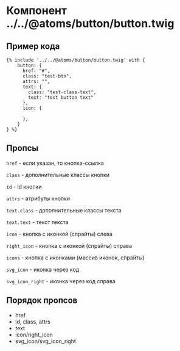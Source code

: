 # Компонент ../../@atoms/button/button.twig

## Пример кода

```twig
{% include '../../@atoms/button/button.twig' with {
    button: {
      href: "#",
      class: "test-btn",
      attrs: "",
      text: {
        class: "test-class-text",
        text: "test button text"
      },
      icon: {

      },
    }
} %}
```

## Пропсы

`href` - если указан, то кнопка-ссылка

`class` - дополнительные классы кнопки

`id` - id кнопки

`attrs` - атрибуты кнопки

`text.class` - дополнительные классы текста

`text.text` - текст текста

`icon` - кнопка с иконкой (спрайты) слева

`right_icon` - кнопка с иконкой (спрайты) справа

`icons` - кнопка с иконками (массив иконок, спрайты)

`svg_icon` - иконка через код

`svg_icon_right` - иконка через код справа

## Порядок пропсов

- href
- id, class, attrs
- text
- icon/right_icon
- svg_icon/svg_icon_right